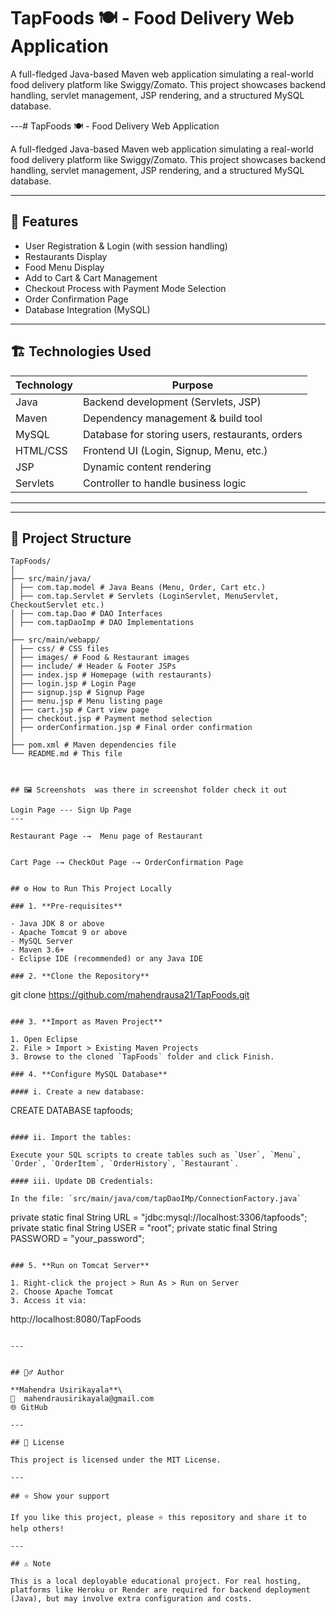 # TapFoods 🍽️ - Food Delivery Web Application

A full-fledged Java-based Maven web application simulating a real-world food delivery platform like Swiggy/Zomato. This project showcases backend handling, servlet management, JSP rendering, and a structured MySQL database.

---# TapFoods 🍽️ - Food Delivery Web Application

A full-fledged Java-based Maven web application simulating a real-world food delivery platform like Swiggy/Zomato. This project showcases backend handling, servlet management, JSP rendering, and a structured MySQL database.

---

## 🚀 Features

- User Registration & Login (with session handling)
- Restaurants Display
- Food Menu Display
- Add to Cart & Cart Management
- Checkout Process with Payment Mode Selection
- Order Confirmation Page
- Database Integration (MySQL)

---

## 🏗️ Technologies Used

| Technology   | Purpose                |
|-------------|------------------------|
| Java        | Backend development (Servlets, JSP) |
| Maven       | Dependency management & build tool |
| MySQL       | Database for storing users, restaurants, orders |
| HTML/CSS    | Frontend UI (Login, Signup, Menu, etc.) |
| JSP         | Dynamic content rendering |
| Servlets    | Controller to handle business logic |

---
---

## 📂 Project Structure

```
TapFoods/
│
├── src/main/java/
│ ├── com.tap.model # Java Beans (Menu, Order, Cart etc.)
│ ├── com.tap.Servlet # Servlets (LoginServlet, MenuServlet, CheckoutServlet etc.)
│ ├── com.tap.Dao # DAO Interfaces
│ ├── com.tapDaoImp # DAO Implementations
│
├── src/main/webapp/
│ ├── css/ # CSS files
│ ├── images/ # Food & Restaurant images
│ ├── include/ # Header & Footer JSPs
│ ├── index.jsp # Homepage (with restaurants)
│ ├── login.jsp # Login Page
│ ├── signup.jsp # Signup Page
│ ├── menu.jsp # Menu listing page
│ ├── cart.jsp # Cart view page
│ ├── checkout.jsp # Payment method selection
│ ├── orderConfirmation.jsp # Final order confirmation
│
├── pom.xml # Maven dependencies file
└── README.md # This file



## 🖼️ Screenshots  was there in screenshot folder check it out 

Login Page --- Sign Up Page
---

Restaurant Page -→  Menu page of Restaurant  


Cart Page -→ CheckOut Page -→ OrderConfirmation Page


## ⚙️ How to Run This Project Locally

### 1. **Pre-requisites**

- Java JDK 8 or above
- Apache Tomcat 9 or above
- MySQL Server
- Maven 3.6+
- Eclipse IDE (recommended) or any Java IDE

### 2. **Clone the Repository**

```
git clone https://github.com/mahendrausa21/TapFoods.git
```

### 3. **Import as Maven Project**

1. Open Eclipse
2. File > Import > Existing Maven Projects
3. Browse to the cloned `TapFoods` folder and click Finish.

### 4. **Configure MySQL Database**

#### i. Create a new database:

```
CREATE DATABASE tapfoods;
```

#### ii. Import the tables:

Execute your SQL scripts to create tables such as `User`, `Menu`, `Order`, `OrderItem`, `OrderHistory`, `Restaurant`.

#### iii. Update DB Credentials:

In the file: `src/main/java/com/tapDaoIMp/ConnectionFactory.java`

```
private static final String URL = "jdbc:mysql://localhost:3306/tapfoods";
private static final String USER = "root";
private static final String PASSWORD = "your_password";
```

### 5. **Run on Tomcat Server**

1. Right-click the project > Run As > Run on Server
2. Choose Apache Tomcat
3. Access it via:

```
http://localhost:8080/TapFoods
```

---


## 🙋‍♂️ Author

**Mahendra Usirikayala**\
📧  mahendrausirikayala@gmail.com
🌐 GitHub

---

## 📃 License

This project is licensed under the MIT License.

---

## ⭐️ Show your support

If you like this project, please ⭐️ this repository and share it to help others!

---

## ⚠️ Note

This is a local deployable educational project. For real hosting, platforms like Heroku or Render are required for backend deployment (Java), but may involve extra configuration and costs.







